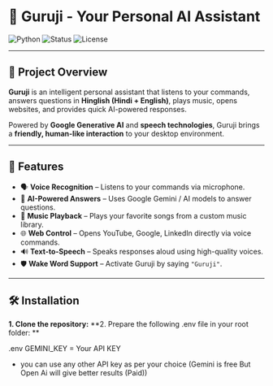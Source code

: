 # 🌟 Guruji - Your Personal AI Assistant

![Python](https://img.shields.io/badge/Python-3.13-blue?logo=python&logoColor=white)
![Status](https://img.shields.io/badge/Status-Active-success)
![License](https://img.shields.io/badge/License-MIT-green)

---

## 🎯 Project Overview
**Guruji** is an intelligent personal assistant that listens to your commands, answers questions in **Hinglish (Hindi + English)**, plays music, opens websites, and provides quick AI-powered responses.  

Powered by **Google Generative AI** and **speech technologies**, Guruji brings a **friendly, human-like interaction** to your desktop environment.

---

## 🚀 Features
- 🗣️ **Voice Recognition** – Listens to your commands via microphone.
- 💬 **AI-Powered Answers** – Uses Google Gemini / AI models to answer questions.
- 🎵 **Music Playback** – Plays your favorite songs from a custom music library.
- 🌐 **Web Control** – Opens YouTube, Google, LinkedIn directly via voice commands.
- 🔊 **Text-to-Speech** – Speaks responses aloud using high-quality voices.
- 🛡️ **Wake Word Support** – Activate Guruji by saying `"Guruji"`.

---

## 🛠️ Installation

**1. Clone the repository:**
**2. Prepare the following .env file in your root folder: **

.env
GEMINI_KEY = Your API KEY
- you can use any other API key as per your choice (Gemini is free But Open Ai will give better results (Paid))
